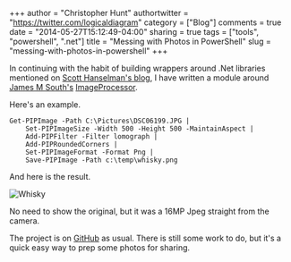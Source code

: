 +++
author = "Christopher Hunt"
authortwitter = "https://twitter.com/logicaldiagram"
category = ["Blog"]
comments = true
date = "2014-05-27T15:12:49-04:00"
sharing = true
tags = ["tools", "powershell", ".net"]
title = "Messing with Photos in PowerShell"
slug = "messing-with-photos-in-powershell"
+++

In continuing with the habit of building wrappers around .Net libraries mentioned on [Scott Hanselman's blog](http://www.hanselman.com/blog/NuGetPackageOfTheWeekImageProcessorLightweightImageManipulationInC.aspx "Lightweight image manipulation in C#"), I have written a module around [James M South's](http://twitter.com/James_M_South "James_M_South") [ImageProcessor](http://imageprocessor.org/ "ImageProcessor").

Here's an example.

    Get-PIPImage -Path C:\Pictures\DSC06199.JPG | 
        Set-PIPImageSize -Width 500 -Height 500 -MaintainAspect | 
        Add-PIPFilter -Filter lomograph | 
        Add-PIPRoundedCorners | 
        Set-PIPImageFormat -Format Png | 
        Save-PIPImage -Path c:\temp\whisky.png

And here is the result.

![Whisky](/img/whisky.png)

<!--more-->
No need to show the original, but it was a 16MP Jpeg straight from the camera.

The project is on [GitHub](https://github.com/cdhunt/PIP "PowerShell ImageProcessor") as usual. There is still some work to do, but it's a quick easy way to prep some photos  for sharing.